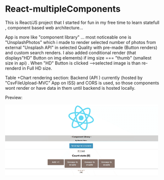 # React-multipleComponents

This is React/JS project that I started for fun in my free time to learn statefull , component based web architecture... 

App is more like "component library" ... most noticeable one is "UnsplashPhotos" which i made to render selected number of photos from external  "Unsplash API" in selected Quality with pre-made (Button renders) and custom search renders. 
I also added conditional render (that displays"HD"  Button on img elements) if img size === "thumb" (smallest size in api) . 
When "HD" Button is clicked -->selected image is than re-renderd in Full HD size.

Table +Chart rendering section:
Backend (API ) currently (hosted by "CsvFileUpload-MVC" App on ISS) and CORS is used, so those components wont render or have data in them until backend is hosted locally.

Preview:

![alt-text](https://github.com/dommyrock/React-multipleComponents/blob/master/chrome-capture-graphs.gif)
